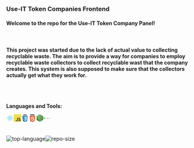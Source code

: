 <div>

  ### Use-IT Token Companies Frontend 
  #### Welcome to the repo for the Use-IT Token Company Panel!

  <br>
  
  #### This project was started due to the lack of actual value to collecting recyclable waste. The aim is to provide a way for companies to employ recyclable waste collectors to collect recyclable wast that the company creates. This system is also supposed to make sure that the collectors actually get what they work for.

</div>

<br>
<br>

**Languages and Tools:**  

<div style="display: flex; align-items: center">
  <code><img height="20" src="https://raw.githubusercontent.com/github/explore/80688e429a7d4ef2fca1e82350fe8e3517d3494d/topics/react/react.png"></code>
  <code><img height="20" src="https://raw.githubusercontent.com/github/explore/80688e429a7d4ef2fca1e82350fe8e3517d3494d/topics/javascript/javascript.png"></code>
  <code><img height="20" src="https://raw.githubusercontent.com/github/explore/80688e429a7d4ef2fca1e82350fe8e3517d3494d/topics/css/css.png"></code>
  <code><img height="20" src="https://raw.githubusercontent.com/github/explore/80688e429a7d4ef2fca1e82350fe8e3517d3494d/topics/html/html.png"></code>
  <code><img height="20" src="https://raw.githubusercontent.com/github/explore/80688e429a7d4ef2fca1e82350fe8e3517d3494d/topics/nodejs/nodejs.png"></code>  
  <code><img height="20" src="https://raw.githubusercontent.com/github/explore/80688e429a7d4ef2fca1e82350fe8e3517d3494d/topics/mongodb/mongodb.png"></code>  
</div>

<br>
<br>

<div style="display: flex; align-items: center">

  <img src="https://img.shields.io/github/languages/top/connor-davis/UseItTokenCompaniesFrontend?color=gold&logo=github&logoColor=gold&style=for-the-badge" alt="top-language" />
  <img src="https://img.shields.io/github/repo-size/connor-davis/UseItTokenCompaniesFrontend?color=gold&logo=github&logoColor=gold&style=for-the-badge" alt="repo-size" />

</div>
